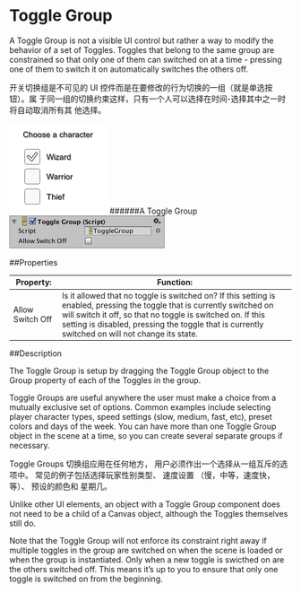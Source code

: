 # Toggle Group

A Toggle Group is not a visible UI control but rather a way to modify the behavior of a set of Toggles. Toggles that belong to the same group are constrained so that only one of them can switched on at a time - pressing one of them to switch it on automatically switches the others off.

开关切换组是不可见的 UI 控件而是在要修改的行为切换的一组（就是单选按钮）。属 于同一组的切换约束这样，只有一个人可以选择在时间-选择其中之一时将自动取消所有其 他选择。  

![](Main/UI_ToggleGroupExample.png)
######A Toggle Group
![](Main/UI_ToggleGroupInspector.png)

##Properties

| Property:	 | Function: |
| -- | -- |
| Allow Switch Off	 | Is it allowed that no toggle is switched on? If this setting is enabled, pressing the toggle that is currently switched on will switch it off, so that no toggle is switched on. If this setting is disabled, pressing the toggle that is currently switched on will not change its state. |
##Description

The Toggle Group is setup by dragging the Toggle Group object to the Group property of each of the Toggles in the group.

Toggle Groups are useful anywhere the user must make a choice from a mutually exclusive set of options. Common examples include selecting player character types, speed settings (slow, medium, fast, etc), preset colors and days of the week. You can have more than one Toggle Group object in the scene at a time, so you can create several separate groups if necessary.

Toggle Groups 切换组应用在任何地方， 用户必须作出一个选择从一组互斥的选项中。 常见的例子包括选择玩家性别类型、 速度设置 （慢，中等，速度快，等）、 预设的颜色和 星期几。

Unlike other UI elements, an object with a Toggle Group component does not need to be a child of a Canvas object, although the Toggles themselves still do.

Note that the Toggle Group will not enforce its constraint right away if multiple toggles in the group are switched on when the scene is loaded or when the group is instantiated. Only when a new toggle is swicthed on are the others switched off. This means it’s up to you to ensure that only one toggle is switched on from the beginning.